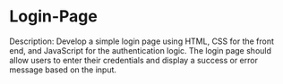 # Login-Page
Description: Develop a simple login page using HTML, CSS for the front end, and JavaScript for the authentication logic. The login page should allow users to enter their credentials and display a success or error message based on the input.
